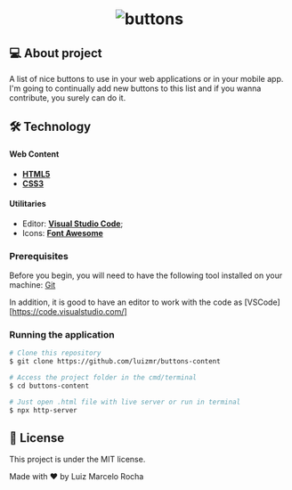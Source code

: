 <h1 align="center">
    <img alt="buttons" title="#buttons" src="./assets/captured.gif" />
</h1>

## 💻 About project

A list of nice buttons to use in your web applications or in your mobile app. I'm going to continually add new buttons to this list and if you wanna contribute, you surely can do it.

## 🛠 Technology

#### **Web Content**

-   **[HTML5](https://developer.mozilla.org/pt-BR/docs/Web/HTML/HTML5)**
-   **[CSS3](https://www.w3schools.com/css/)**

#### **Utilitaries**

-   Editor: **[Visual Studio Code](https://code.visualstudio.com/)**;
-   Icons: **[Font Awesome](https://fontawesome.com/v4.7.0/)**

### Prerequisites

Before you begin, you will need to have the following tool installed on your machine:
[Git](https://git-scm.com)

In addition, it is good to have an editor to work with the code as [VSCode][https://code.visualstudio.com/]

### Running the application

```bash
# Clone this repository
$ git clone https://github.com/luizmr/buttons-content

# Access the project folder in the cmd/terminal
$ cd buttons-content

# Just open .html file with live server or run in terminal
$ npx http-server
```

## 📝 License

This project is under the MIT license.

Made with ❤️ by Luiz Marcelo Rocha

